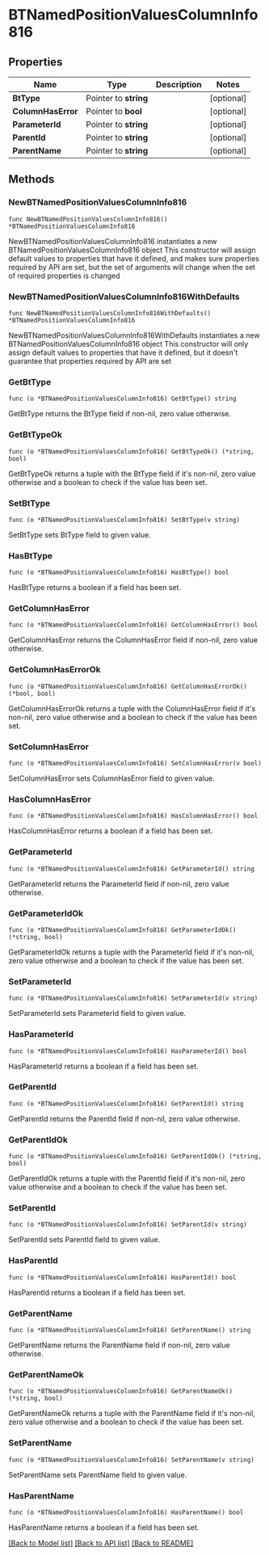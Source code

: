 # BTNamedPositionValuesColumnInfo816

## Properties

Name | Type | Description | Notes
------------ | ------------- | ------------- | -------------
**BtType** | Pointer to **string** |  | [optional] 
**ColumnHasError** | Pointer to **bool** |  | [optional] 
**ParameterId** | Pointer to **string** |  | [optional] 
**ParentId** | Pointer to **string** |  | [optional] 
**ParentName** | Pointer to **string** |  | [optional] 

## Methods

### NewBTNamedPositionValuesColumnInfo816

`func NewBTNamedPositionValuesColumnInfo816() *BTNamedPositionValuesColumnInfo816`

NewBTNamedPositionValuesColumnInfo816 instantiates a new BTNamedPositionValuesColumnInfo816 object
This constructor will assign default values to properties that have it defined,
and makes sure properties required by API are set, but the set of arguments
will change when the set of required properties is changed

### NewBTNamedPositionValuesColumnInfo816WithDefaults

`func NewBTNamedPositionValuesColumnInfo816WithDefaults() *BTNamedPositionValuesColumnInfo816`

NewBTNamedPositionValuesColumnInfo816WithDefaults instantiates a new BTNamedPositionValuesColumnInfo816 object
This constructor will only assign default values to properties that have it defined,
but it doesn't guarantee that properties required by API are set

### GetBtType

`func (o *BTNamedPositionValuesColumnInfo816) GetBtType() string`

GetBtType returns the BtType field if non-nil, zero value otherwise.

### GetBtTypeOk

`func (o *BTNamedPositionValuesColumnInfo816) GetBtTypeOk() (*string, bool)`

GetBtTypeOk returns a tuple with the BtType field if it's non-nil, zero value otherwise
and a boolean to check if the value has been set.

### SetBtType

`func (o *BTNamedPositionValuesColumnInfo816) SetBtType(v string)`

SetBtType sets BtType field to given value.

### HasBtType

`func (o *BTNamedPositionValuesColumnInfo816) HasBtType() bool`

HasBtType returns a boolean if a field has been set.

### GetColumnHasError

`func (o *BTNamedPositionValuesColumnInfo816) GetColumnHasError() bool`

GetColumnHasError returns the ColumnHasError field if non-nil, zero value otherwise.

### GetColumnHasErrorOk

`func (o *BTNamedPositionValuesColumnInfo816) GetColumnHasErrorOk() (*bool, bool)`

GetColumnHasErrorOk returns a tuple with the ColumnHasError field if it's non-nil, zero value otherwise
and a boolean to check if the value has been set.

### SetColumnHasError

`func (o *BTNamedPositionValuesColumnInfo816) SetColumnHasError(v bool)`

SetColumnHasError sets ColumnHasError field to given value.

### HasColumnHasError

`func (o *BTNamedPositionValuesColumnInfo816) HasColumnHasError() bool`

HasColumnHasError returns a boolean if a field has been set.

### GetParameterId

`func (o *BTNamedPositionValuesColumnInfo816) GetParameterId() string`

GetParameterId returns the ParameterId field if non-nil, zero value otherwise.

### GetParameterIdOk

`func (o *BTNamedPositionValuesColumnInfo816) GetParameterIdOk() (*string, bool)`

GetParameterIdOk returns a tuple with the ParameterId field if it's non-nil, zero value otherwise
and a boolean to check if the value has been set.

### SetParameterId

`func (o *BTNamedPositionValuesColumnInfo816) SetParameterId(v string)`

SetParameterId sets ParameterId field to given value.

### HasParameterId

`func (o *BTNamedPositionValuesColumnInfo816) HasParameterId() bool`

HasParameterId returns a boolean if a field has been set.

### GetParentId

`func (o *BTNamedPositionValuesColumnInfo816) GetParentId() string`

GetParentId returns the ParentId field if non-nil, zero value otherwise.

### GetParentIdOk

`func (o *BTNamedPositionValuesColumnInfo816) GetParentIdOk() (*string, bool)`

GetParentIdOk returns a tuple with the ParentId field if it's non-nil, zero value otherwise
and a boolean to check if the value has been set.

### SetParentId

`func (o *BTNamedPositionValuesColumnInfo816) SetParentId(v string)`

SetParentId sets ParentId field to given value.

### HasParentId

`func (o *BTNamedPositionValuesColumnInfo816) HasParentId() bool`

HasParentId returns a boolean if a field has been set.

### GetParentName

`func (o *BTNamedPositionValuesColumnInfo816) GetParentName() string`

GetParentName returns the ParentName field if non-nil, zero value otherwise.

### GetParentNameOk

`func (o *BTNamedPositionValuesColumnInfo816) GetParentNameOk() (*string, bool)`

GetParentNameOk returns a tuple with the ParentName field if it's non-nil, zero value otherwise
and a boolean to check if the value has been set.

### SetParentName

`func (o *BTNamedPositionValuesColumnInfo816) SetParentName(v string)`

SetParentName sets ParentName field to given value.

### HasParentName

`func (o *BTNamedPositionValuesColumnInfo816) HasParentName() bool`

HasParentName returns a boolean if a field has been set.


[[Back to Model list]](../README.md#documentation-for-models) [[Back to API list]](../README.md#documentation-for-api-endpoints) [[Back to README]](../README.md)


